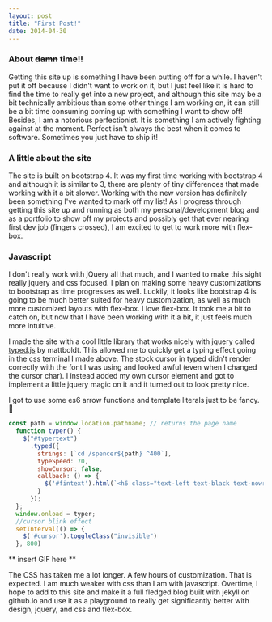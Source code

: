 ```yaml
---
layout: post
title: "First Post!"
date: 2014-04-30
---
```


### About <del>damn</del> time!!

Getting this site up is something I have been putting off for a while. I haven't put it off because I didn't want to work on it, but I just feel like it is hard to find the time to really get into a new project, and although this site may be a bit technically ambitious than some other things I am working on, it can still be a bit time consuming coming up with something I want to show off! Besides, I am a notorious perfectionist. It is something I am actively fighting against at the moment. Perfect isn't always the best when it comes to software. Sometimes you just have to ship it!

### A little about the site

The site is built on bootstrap 4. It was my first time working with bootstrap 4 and although it is similar to 3, there are plenty of tiny differences that made working with it a bit slower. Working with the new version has definitely been something I've wanted to mark off my list! As I progress through getting this site up and running as both my personal/development blog and as a portfolio to show off my projects and possibly get that ever nearing first dev job (fingers crossed), I am excited to get to work more with flex-box.

### Javascript

I don't really work with jQuery all that much, and I wanted to make this sight really jquery and css focused. I plan on making some heavy customizations to bootstrap as time progresses as well. Luckily, it looks like bootstrap 4 is going to be much better suited for heavy customization, as well as much more customized layouts with flex-box. I love flex-box. It took me a bit to catch on, but now that I have been working with it a bit, it just feels much more intuitive.

I made the site with a cool little library that works nicely with jquery called [typed.js](https://github.com/mattboldt/typed.js) by mattboldt. This allowed me to quickly get a typing effect going in the css terminal I made above. The stock cursor in typed didn't render correctly with the font I was using and looked awful (even when I changed the cursor char). I instead added my own cursor element and got to implement a little jquery magic on it and it turned out to look pretty nice.

I got to use some es6 arrow functions and template literals just to be fancy. :nail_care:


~~~javascript
const path = window.location.pathname; // returns the page name
  function typer() {
    $("#typertext")
      .typed({
        strings: [`cd /spencer${path} ^400`],
        typeSpeed: 70,
        showCursor: false,
        callback: () => {
          $('#fintext').html(`<h6 class="text-left text-black text-nowrap">~/spencer${path} $: <span id="cursor">_</span></h6>`);
        }
      });
  };
  window.onload = typer;
  //cursor blink effect
  setInterval(() => {
    $('#cursor').toggleClass("invisible")
  }, 800)
~~~

** insert GIF here **

The CSS has taken me a lot longer. A few hours of customization. That is expected. I am much weaker with css than I am with javascript. Overtime, I hope to add to this site and make it a full fledged blog built with jekyll on github.io and use it as a playground to really get significantly better with design, jquery, and css and flex-box.
